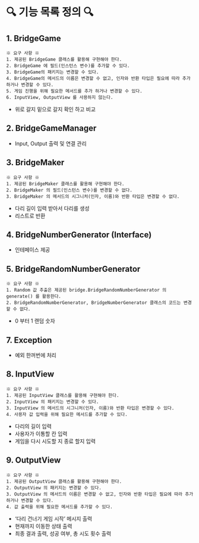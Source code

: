 # 🔍 기능 목록 정의 🔍

## 1. BridgeGame

    ※ 요구 사항 ※
    1. 제공된 BridgeGame 클래스를 활용해 구현해야 한다.
    2. BridgeGame 에 필드(인스턴스 변수)를 추가할 수 있다.
    3. BridgeGame의 패키지는 변경할 수 있다.
    4. BridgeGame의 메서드의 이름은 변경할 수 없고, 인자와 반환 타입은 필요에 따라 추가하거나 변경할 수 있다.
    5. 게임 진행을 위해 필요한 메서드를 추가 하거나 변경할 수 있다.
    6. InputView, OutputView 를 사용하지 않는다.

- 위로 갈지 밑으로 갈지 확인 하고 비교

## 2. BridgeGameManager
- Input, Output 출력 및 연결 관리

## 3. BridgeMaker

    ※ 요구 사항 ※
    1. 제공된 BridgeMaker 클래스를 활용해 구현해야 한다.
    2. BridgeMaker 의 필드(인스턴스 변수)를 변경할 수 없다.
    3. BridgeMaker 의 메서드의 시그니처(인자, 이름)와 반환 타입은 변경할 수 없다.

- 다리 길이 입력 받아서 다리를 생성
- 리스트로 반환
## 4. BridgeNumberGenerator (Interface)
- 인테페이스 제공 

## 5. BridgeRandomNumberGenerator

    ※ 요구 사항 ※
    1. Random 값 추출은 제공된 bridge.BridgeRandomNumberGenerator 의 generate() 를 활용한다.
    2. BridgeRandomNumberGenerator, BridgeNumberGenerator 클래스의 코드는 변경할 수 없다.

- 0 부터 1 랜덤 숫자 
## 7. Exception
- 예외 한꺼번에 처리

## 8. InputView
    ※ 요구 사항 ※
    1. 제공된 InputView 클래스를 활용해 구현해야 한다.
    2. InputView 의 패키지는 변경할 수 있다.
    3. InputView 의 메서드의 시그니처(인자, 이름)와 반환 타입은 변경할 수 있다.
    4. 사용자 값 입력을 위해 필요한 메서드를 추가할 수 있다.

- 다리의 길이 입력
- 사용자가 이통할 칸 입력
- 게임을 다시 시도할 지 종료 할지 입력
## 9. OutputView

    ※ 요구 사항 ※
    1. 제공된 OutputView 클래스를 활용해 구현해야 한다.
    2. OutputView 의 패키지는 변경할 수 있다.
    3. OutputView 의 메서드의 이름은 변경할 수 없고, 인자와 반환 타입은 필요에 따라 추가하거나 변경할 수 있다.
    4. 값 출력을 위해 필요한 메서드를 추가할 수 있다.


- ‘다리 건너기 게임 시작’ 메시지 출력
- 현재까지 이동한 상태 출력
- 최종 결과 출력, 성공 여부, 총 시도 횟수 출력